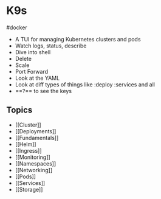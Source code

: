 # K9s

#docker

- A TUI for managing Kubernetes clusters and pods
- Watch logs, status, describe
- Dive into shell
- Delete
- Scale
- Port Forward
- Look at the YAML
- Look at diff types of things like :deploy :services and all
- ==?== to see the keys

## Topics

- [[Cluster]]
- [[Deployments]]
- [[Fundamentals]]
- [[Helm]]
- [[Ingress]]
- [[Monitoring]]
- [[Namespaces]]
- [[Networking]]
- [[Pods]]
- [[Services]]
- [[Storage]]
